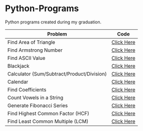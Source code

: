 # Python-Programs
Python programs created during my graduation.

| Problem  | Code |
| ------------- | ------------- |
| Find Area of Triangle  | <a href="https://github.com/DevFreAkeD/Python-Programs/blob/main/area%20of%20triangle.py">Click Here</a> |
| Find Armstrong Number | <a href="https://github.com/DevFreAkeD/Python-Programs/blob/main/armstrong-number.py">Click Here</a> |
| Find ASCII Value | <a href="https://github.com/DevFreAkeD/Python-Programs/blob/main/ascii-value.py">Click Here</a> |
| Blackjack | <a href="https://github.com/DevFreAkeD/Python-Programs/blob/main/blackjack.py">Click Here</a> |
| Calculator (Sum/Subtract/Product/Division)  | <a href="https://github.com/DevFreAkeD/Python-Programs/blob/main/calculator.py">Click Here</a> |
| Calendar  | <a href="https://github.com/DevFreAkeD/Python-Programs/blob/main/calendar.py">Click Here</a> |
| Find Coefficients  | <a href="https://github.com/DevFreAkeD/Python-Programs/blob/main/coefficient.py">Click Here</a> |
| Count Vowels in a String | <a href="https://github.com/DevFreAkeD/Python-Programs/blob/main/count-vowels.py">Click Here</a> |
| Generate Fibonacci Series  | <a href="https://github.com/DevFreAkeD/Python-Programs/blob/main/fibonacci.py">Click Here</a> |
| Find Highest Common Factor (HCF) | <a href="https://github.com/DevFreAkeD/Python-Programs/blob/main/hcf.py">Click Here</a> |
| Find Least Common Multiple (LCM) | <a href="https://github.com/DevFreAkeD/Python-Programs/blob/main/lcm.py">Click Here</a> |
